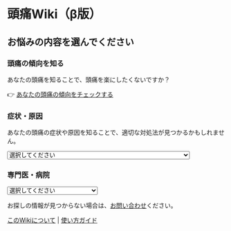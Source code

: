 # 頭痛Wiki（β版）

## お悩みの内容を選んでください

### <span class="new-dot"></span> 頭痛の傾向を知る
あなたの頭痛を知ることで、頭痛を楽にしたくないですか？

👉 [あなたの頭痛の傾向をチェックする](./headache_test.html)

### <span class="new-dot"></span> 症状・原因
あなたの頭痛の症状や原因を知ることで、適切な対処法が見つかるかもしれません。

<select id="headache-symptoms" onchange="navigateToPage(this.value)">
    <option value="">選択してください</option>
    <option value="./symptoms/headache_forehead">ひたいの痛み（おでこや額が痛む）</option>
    <option value="./symptoms/headache_around_eyes">目の奥の痛み（目の奥がズーンと痛む）</option>
    <option value="./symptoms/headache_temporal">こめかみの痛み（こめかみがズキズキする）</option>
    <option value="./symptoms/headache_full">頭全体が締め付けられる頭痛（ヘルメットをかぶったような痛み）</option>
    <option value="./symptoms/headache_nausea">吐き気を伴う頭痛（気持ち悪さ・嘔吐がある）</option>
    <option value="./symptoms/headache_pressure">気圧による頭痛（気象病・台風で悪化）</option>
    <option value="./symptoms/headache_back">後頭部の痛み（首の付け根や後頭部が痛む）</option>
    <option value="./symptoms/headache_morning">朝起きたときに強くなる頭痛（睡眠不足・低血圧・脱水）</option>
    <option value="./symptoms/headache_exertional">運動後に悪化する頭痛（ジョギング・筋トレ後にズキズキ）</option>
    <option value="./symptoms/coffee_headache">コーヒーによる頭痛（飲みすぎ・急にやめると痛む）</option>
</select>

### <span class="new-dot"></span> 専門医・病院
<select id="doctor-select" onchange="navigateToPage(this.value)">
    <option value="">選択してください</option>
    <option value="./doctors/find_doctor">頭痛外来・脳神経内科の探し方</option>
    <option value="./doctors/online_headache">オンライン頭痛診療</option>
</select>

<p>お探しの情報が見つからない場合は、<a href="./inquiry">お問い合わせ</a>ください。</p>

<p><a href="./about">このWikiについて</a> | <a href="./guide">使い方ガイド</a></p>

<script>
function navigateToPage(url) {
    if (url) {
        window.location.href = url;
    }
}
</script>
